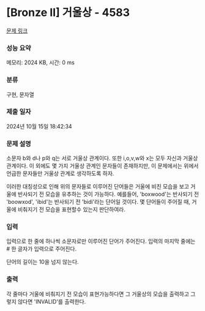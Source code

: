 # [Bronze II] 거울상 - 4583 

[문제 링크](https://www.acmicpc.net/problem/4583) 

### 성능 요약

메모리: 2024 KB, 시간: 0 ms

### 분류

구현, 문자열

### 제출 일자

2024년 10월 15일 18:42:34

### 문제 설명

<p>소문자 b와 d나 p와 q는 서로 거울상 관계이다. 또한 i,o,v,w와 x는 모두 자신과 거울상 관계이다. 이 외에도 몇 가지 거울상 관계인 문자들이 존재하지만, 이 문제에서는 위에서 언급한 문자들만 거울상 관계로 생각하도록 하자.</p>

<p>이러한 대칭성으로 인해 위의 문자들로 이루어진 단어들은 거울에 비친 모습을 보고 거울에 반사되기 전 모습을 유추하는 것이 가능하다. 예를들어, 'boxwood'는 반사되기 전 'boowxod', 'ibid'는 반사되기 전 'bidi'라는 단어일 것이다. 몇 단어들이 주어질 때, 거울에 비춰지기 전 모습을 표현할수 있는지 판단하여라.</p>

### 입력 

 <p>입력으로 한 줄에 하나씩 소문자로만 이루어진 단어가 주어진다. 입력의 마지막 줄에는 # 한 글자가 입력으로 주어진다.</p>

<p>단어의 길이는 10을 넘지 않는다.</p>

### 출력 

 <p>각 줄마다 거울에 비춰지기 전 모습이 표현가능하다면 그 거울상의 모습을 출력하고 그렇지 않다면 'INVALID'를 출력한다.</p>


